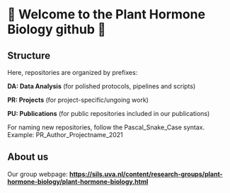 # 🌱 Welcome to the Plant Hormone Biology github 🌱

## Structure

Here, repositories are organized by prefixes:

**DA: Data Analysis** (for polished protocols, pipelines and scripts)

**PR: Projects** (for project-specific/ungoing work)

**PU: Publications** (for public repositories included in our publications)

For naming new repositories, follow the Pascal_Snake_Case syntax. Example: PR_Author_Projectname_2021

## About us

Our group webpage: **https://sils.uva.nl/content/research-groups/plant-hormone-biology/plant-hormone-biology.html**

